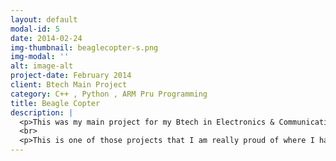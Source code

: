 ```yaml
---
layout: default
modal-id: 5
date: 2014-02-24
img-thumbnail: beaglecopter-s.png
img-modal: ''
alt: image-alt
project-date: February 2014
client: Btech Main Project
category: C++ , Python , ARM Pru Programming
title: Beagle Copter
description: |
  <p>This was my main project for my Btech in Electronics & Communication Engineering. Beagle-copter is a Quadcopter project in c++ using Beaglebone black (BBB) as a Flight controller. Check out the code <a href="https://github.com/antodoms/beagle-copter">Beagle Copter Github repository</a> here.</p>
  <br>
  <p>This is one of those projects that I am really proud of where I have spend a lot of time in learning & executing. Beagle Copter is a flight controller program for linux based systems running on ARM processors. Here I learned in and out of Linux kernel 3.8.13 and my main working distro for development was Angstrom OS. I also had to learn ARM processors Assembly Language or PRU programming to get real-time inputs from 6 Channel reciever and send real-time outputs to ESC's.You can check out my Final <a href="http://antodominic.com/beagle-copter/" rel="follow">presentation for beagle Copter Project</a> here.</p>
---
```

